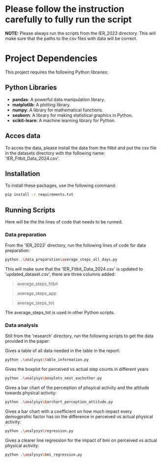 # Please follow the instruction carefully to fully run the script

**NOTE:** Please always run the scripts from the IER_2023 directory. This will make sure that the paths to the csv files with data will be correct.

# Project Dependencies

This project requires the following Python libraries:

## Python Libraries

- **pandas**: A powerful data manipulation library.
- **matplotlib**: A plotting library.
- **numpy**: A library for mathematical functions.
- **seaborn**: A library for making statistical graphics in Python.
- **scikit-learn**: A machine learning library for Python.

## Acces data

To acces the data, please install the data from the fitbit and put the csv file in the datasets directory with the following name:
'IER_Fitbit_Data_2024.csv'.

## Installation

To install these packages, use the following command:

```bash
pip install -r requirements.txt
```

## Running Scripts

Here will be the the lines of code that needs to be runned.

### Data preparation

From the 'IER_2023' directory, run the following lines of code for data preparation:

```bash
python .\data_preparation\average_steps_all_days.py
```
This will make sure that the 'IER_Fitbit_Data_2024.csv' is updated to 'updated_dataset.csv', there are three columns added: 
> average_steps_fitbit

> average_steps_app

> average_steps_tot

The average_steps_tot is used in other Python scripts.

### Data analysis

Still from the 'research' directory, run the following scripts to get the data provided in the paper:


Gives a table of all data needed in the table in the report:
```bash
python .\analysys\table_information.py
```


Gives the boxplot for perceived vs actual step counts in different years
```bash
python .\analysys\boxplots_next_eachother.py
```


Gives a bar chart of the perceiption of phsyical activity and the attitude towards physical activity:
```bash
python .\analysys\barchart_perception_attitude.py
```


Gives a bar chart with a coefficient on how much impact every demogprahic factor has on the difference in perceived vs actual physical activity:
```bash
python .\analysys\regression.py
```


Gives a clearer line regression for the impact of bmi on perceived vs actual physical activity:
```bash
python .\analysys\bmi_regression.py
```
